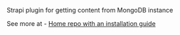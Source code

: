 Strapi plugin for getting content from MongoDB instance

See more at - [Home repo with an installation guide](https://github.com/AHgPuK/strapi-mongodb-files#readme)

